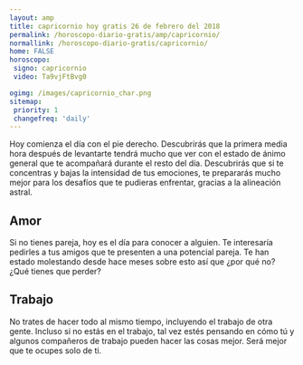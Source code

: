 ```yaml
---
layout: amp
title: capricornio hoy gratis 26 de febrero del 2018 
permalink: /horoscopo-diario-gratis/amp/capricornio/
normallink: /horoscopo-diario-gratis/capricornio/
home: FALSE
horoscopo:
 signo: capricornio
 video: Ta9vjFtBvg0

ogimg: /images/capricornio_char.png
sitemap:
 priority: 1
 changefreq: 'daily'
---
```



Hoy comienza el día con el pie derecho. Descubrirás que la primera media hora después de levantarte tendrá mucho que ver con el estado de ánimo general que te acompañará durante el resto del día. Descubrirás que si te concentras y bajas la intensidad de tus emociones, te prepararás mucho mejor para los desafíos que te pudieras enfrentar, gracias a la alineación astral.

## Amor

Si no tienes pareja, hoy es el día para conocer a alguien. Te interesaría pedirles a tus amigos que te presenten a una potencial pareja. Te han estado molestando desde hace meses sobre esto así que ¿por qué no? ¿Qué tienes que perder?

## Trabajo

No trates de hacer todo al mismo tiempo, incluyendo el trabajo de otra gente. Incluso si no estás en el trabajo, tal vez estés pensando en cómo tú y algunos compañeros de trabajo pueden hacer las cosas mejor. Será mejor que te ocupes solo de ti.